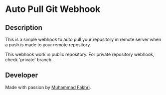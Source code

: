 # Auto Pull Git Webhook

## Description
This is a simple webhook to auto pull your repository in remote server when a push is made to your remote repository.  

This webhook work in public repository. For private repository webhook, check 'private' branch.

## Developer
Made with passion by [Muhammad Fakhri](https://muhammadfakhri.my.id "Muhammad Fakhri's Portfolio Site").